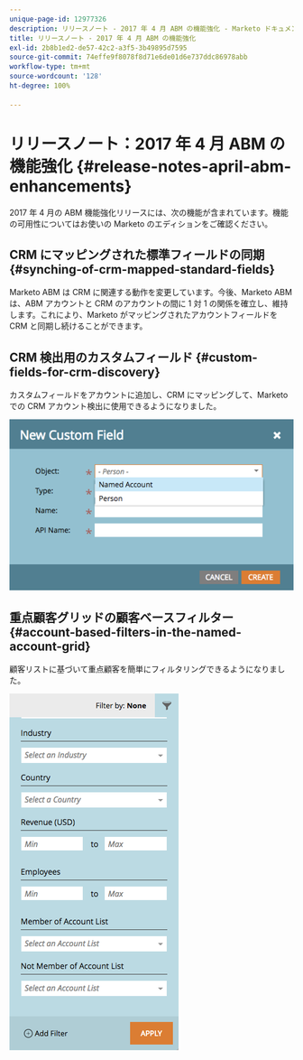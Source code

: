```yaml
---
unique-page-id: 12977326
description: リリースノート - 2017 年 4 月 ABM の機能強化 - Marketo ドキュメント - 製品ドキュメント
title: リリースノート - 2017 年 4 月 ABM の機能強化
exl-id: 2b8b1ed2-de57-42c2-a3f5-3b49895d7595
source-git-commit: 74effe9f8078f8d71e6de01d6e737ddc86978abb
workflow-type: tm+mt
source-wordcount: '128'
ht-degree: 100%

---
```


# リリースノート：2017 年 4 月 ABM の機能強化 {#release-notes-april-abm-enhancements}

2017 年 4 月の ABM 機能強化リリースには、次の機能が含まれています。機能の可用性についてはお使いの Marketo のエディションをご確認ください。

## CRM にマッピングされた標準フィールドの同期 {#synching-of-crm-mapped-standard-fields}

Marketo ABM は CRM に関連する動作を変更しています。今後、Marketo ABM は、ABM アカウントと CRM のアカウントの間に 1 対 1 の関係を確立し、維持します。これにより、Marketo がマッピングされたアカウントフィールドを CRM と同期し続けることができます。

## CRM 検出用のカスタムフィールド {#custom-fields-for-crm-discovery}

カスタムフィールドをアカウントに追加し、CRM にマッピングして、Marketo での CRM アカウント検出に使用できるようになりました。

![](assets/new-custom-field.png)

## 重点顧客グリッドの顧客ベースフィルター {#account-based-filters-in-the-named-account-grid}

顧客リストに基づいて重点顧客を簡単にフィルタリングできるようになりました。

![](assets/named-account-filters.png)
